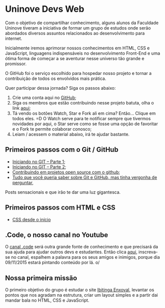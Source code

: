 # Uninove Devs Web

Com o objetivo de compartilhar conhecimento, alguns alunos da Faculdade Uninove tiveram a iniciativa de formar um grupo de estudos onde serão abordados diversos assuntos relacionados ao desenvolvimento para internet. 

Inicialmente iremos aprimorar nossos conhecimentos em HTML, CSS e JavaScript, linguagens indispensáveis no desenvolvimento Front-End e uma ótima forma de começar a se aventurar nesse universo tão grande e promissor.

O GitHub foi o serviço escolhido para hospedar nosso projeto e tornar a contribuição de todos os envolvidos mais prática.

Quer participar dessa jornada? Siga os passos abaixo:

1. Crie uma conta aqui no [GitHub](https://github.com/join);
2. Siga os membros que estão contribuindo nesse projeto batuta, olha o link [aqui](https://github.com/joaomariocardoso/uninove-devs-web/graphs/contributors);
3. Tá vendo os botões Watch, Star e Fork ali em cima? Então... Clique em todos eles. =D O Watch serve para te notificar sempre que tivermos novidades por aqui, o Star serve como se fosse uma opção de favoritar e o Fork te permite colaborar conosco;
4. Leiam / acessem o material abaixo, irá te ajudar bastante.

Primeiros passos com o Git / GitHub
-----------------------------------

* [Iniciando no GIT – Parte 1](http://tableless.com.br/iniciando-no-git-parte-1/);
* [Iniciando no GIT – Parte 2](http://tableless.com.br/iniciando-no-git-parte-2/);
* [Contribuindo em projetos open source com o github](http://tableless.com.br/contribuindo-em-projetos-open-source-com-o-github/);
* [Tudo que você queria saber sobre Git e GitHub, mas tinha vergonha de perguntar](http://tableless.com.br/tudo-que-voce-queria-saber-sobre-git-e-github-mas-tinha-vergonha-de-perguntar/),

Posts sensacionais e que irão te dar uma luz gigantesca.


Primeiros passos com HTML e CSS
-------------------------------

* [CSS desde o início](http://www.maujor.com/tutorial/joe/cssjoe1.php)


.Code, o nosso canal no Youtube
-------------------------------

O [canal .code](http://dotcode.net.br/youtube) será outra grande fonte de conhecimento e que precisará da sua ajuda para ajudar outros devs e estudantes. Então clica [aqui](http://dotcode.net.br/youtube), inscreva-se no canal, espalhem a palavra para os seus amigos e inimigos, porque dia 09/11/2015 estará pintando conteúdo por lá. o/


Nossa primeira missão
---------------------

O primeiro objetivo do grupo é estudar o site [Ibitinga Enxoval](www.ibitingaenxoval.com.br), levantar os pontos que nos agradam na estrutura, criar um layout simples e a partir dai mandar bala no HTML, CSS e JavaScript.